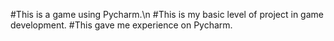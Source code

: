 #This is a game using Pycharm.\n
#This is my basic level of project in game development.
#This gave me experience on Pycharm.
